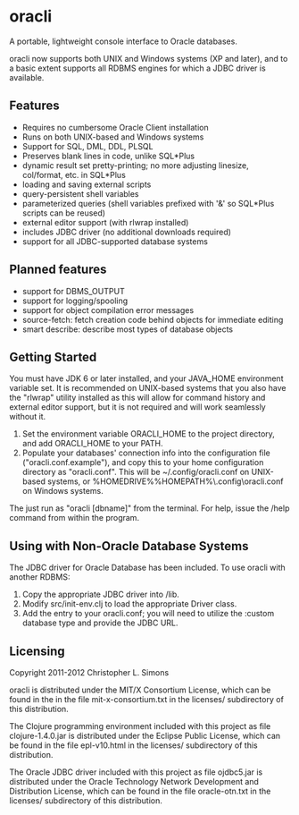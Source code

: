 # oracli

A portable, lightweight console interface to Oracle databases.

oracli now supports both UNIX and Windows systems (XP and later),
and to a basic extent supports all RDBMS engines for which a JDBC
driver is available.

## Features

- Requires no cumbersome Oracle Client installation
- Runs on both UNIX-based and Windows systems
- Support for SQL, DML, DDL, PLSQL
- Preserves blank lines in code, unlike SQL\*Plus
- dynamic result set pretty-printing;
  no more adjusting linesize, col/format, etc. in SQL\*Plus
- loading and saving external scripts
- query-persistent shell variables
- parameterized queries (shell variables prefixed
  with '&' so SQL\*Plus scripts can be reused)
- external editor support (with rlwrap installed)
- includes JDBC driver (no additional downloads required)
- support for all JDBC-supported database systems

## Planned features

- support for DBMS\_OUTPUT
- support for logging/spooling
- support for object compilation error messages
- source-fetch: fetch creation code behind objects for immediate editing
- smart describe: describe most types of database objects

## Getting Started

You must have JDK 6 or later installed, and your JAVA\_HOME
environment variable set.  It is recommended on UNIX-based
systems that you also have the "rlwrap" utility installed as
this will allow for command history and external editor
support, but it is not required and will work seamlessly
without it.

1. Set the environment variable ORACLI\_HOME to the project directory,
   and add ORACLI\_HOME to your PATH.
2. Populate your databases' connection info into the configuration file
   ("oracli.conf.example"), and copy this to your home configuration
   directory as "oracli.conf".  This will be ~/.config/oracli.conf on
   UNIX-based systems, or %HOMEDRIVE%%HOMEPATH%\\.config\\oracli.conf
   on Windows systems.

The just run as "oracli [dbname]" from the terminal.
For help, issue the /help command from within the program.

## Using with Non-Oracle Database Systems

The JDBC driver for Oracle Database has been included.  To use oracli
with another RDBMS:

1. Copy the appropriate JDBC driver into /lib.
2. Modify src/init-env.clj to load the appropriate Driver class.
3. Add the entry to your oracli.conf; you will need to utilize the
   :custom database type and provide the JDBC URL.

## Licensing

Copyright 2011-2012 Christopher L. Simons

oracli is distributed under the MIT/X Consortium License,
which can be found in the in the file mit-x-consortium.txt
in the licenses/ subdirectory of this distribution.

The Clojure programming environment included with this project
as file clojure-1.4.0.jar is distributed under the Eclipse
Public License, which can be found in the file epl-v10.html in
the licenses/ subdirectory of this distribution.

The Oracle JDBC driver included with this project as file
ojdbc5.jar is distributed under the Oracle Technology
Network Development and Distribution License, which can be
found in the file oracle-otn.txt in the licenses/ subdirectory
of this distribution.
